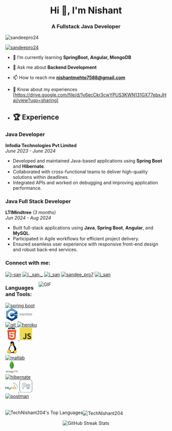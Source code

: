 
<h1 align="center">Hi 👋, I'm Nishant</h1>
<h3 align="center">A Fullstack Java Developer</h3>

<p align="left"> <img src="https://komarev.com/ghpvc/?username=sandeepro24&label=Profile%20views&color=0e75b6&style=flat" alt="sandeepro24" /> </p>

<p align="left"> <a href="https://github.com/ryo-ma/github-profile-trophy"><img src="https://github-profile-trophy.vercel.app/?username=sandeepro24" alt="sandeepro24" /></a> </p>

- 🌱 I’m currently learning **SpringBoot, Angular, MongoDB**

- 💬 Ask me about **Backend Development**

- 📫 How to reach me **nishantmehto7588@gmail.com**

- 📄 Know about my experiences [https://drive.google.com/file/d/1y6ecCkr3cwYPUS3KWN131GX77ebxJHai/view?usp=sharing]
  
- ## 🏆 **Experience**

### Java Developer  
**Infodia Technologies Pvt Limited**  
*June 2023 - June 2024*  
- Developed and maintained Java-based applications using **Spring Boot** and **Hibernate**.  
- Collaborated with cross-functional teams to deliver high-quality solutions within deadlines.  
- Integrated APIs and worked on debugging and improving application performance.

### Java Full Stack Developer  
**LTIMindtree** *(3 months)*  
*Jun 2024 - Aug 2024*  
- Built full-stack applications using **Java**, **Spring Boot**, **Angular**, and **MySQL**.  
- Participated in Agile workflows for efficient project delivery.  
- Ensured seamless user experience with responsive front-end design and robust back-end services.

<h3 align="left">Connect with me:</h3>
<p align="left">
<a href="https://www.linkedin.com/in/softdevnishant/" target="blank"><img align="center" src="https://raw.githubusercontent.com/rahuldkjain/github-profile-readme-generator/master/src/images/icons/Social/linked-in-alt.svg" alt="j-san" height="30" width="40" /></a>
<a href="https://instagram.com/_mahto_nishant" target="blank"><img align="center" src="https://raw.githubusercontent.com/rahuldkjain/github-profile-readme-generator/master/src/images/icons/Social/instagram.svg" alt="j._san._" height="30" width="40" /></a>
<a href="https://www.codechef.com/users/j_san" target="blank"><img align="center" src="https://cdn.jsdelivr.net/npm/simple-icons@3.1.0/icons/codechef.svg" alt="j_san" height="30" width="40" /></a>
<a href="https://www.hackerrank.com/Nishant_pro" target="blank"><img align="center" src="https://raw.githubusercontent.com/rahuldkjain/github-profile-readme-generator/master/src/images/icons/Social/hackerrank.svg" alt="sandee_pro7" height="30" width="40" /></a>
<a href="https://www.leetcode.com/DevNishant" target="blank"><img align="center" src="https://raw.githubusercontent.com/rahuldkjain/github-profile-readme-generator/master/src/images/icons/Social/leet-code.svg" alt="j_san" height="30" width="40" /></a>
</p>
<img align="right" alt="GIF" src="https://user-images.githubusercontent.com/74038190/229223263-cf2e4b07-2615-4f87-9c38-e37600f8381a.gif" width="400" height="400" />
</a>
<h3 align="left">Languages and Tools:</h3>
<p align="left"><a href="https://spring.io/projects/spring-boot" target="_blank" rel="noreferrer">
  <img src="https://www.vectorlogo.zone/logos/springio/springio-icon.svg" alt="spring boot" width="40" height="40"/>
</a>
 <a href="https://www.w3schools.com/cpp/" target="_blank" rel="noreferrer"> <img src="https://raw.githubusercontent.com/devicons/devicon/master/icons/cplusplus/cplusplus-original.svg" alt="cplusplus" width="40" height="40"/> </a>
  <a href="https://expressjs.com" target="_blank" rel="noreferrer"> <img src="https://raw.githubusercontent.com/devicons/devicon/master/icons/express/express-original-wordmark.svg" alt="express" width="40" height="40"/> </a> <a href="https://git-scm.com/" target="_blank" rel="noreferrer"> <img src="https://www.vectorlogo.zone/logos/git-scm/git-scm-icon.svg" alt="git" width="40" height="40"/> </a> <a href="https://heroku.com" target="_blank" rel="noreferrer"> <img src="https://www.vectorlogo.zone/logos/heroku/heroku-icon.svg" alt="heroku" width="40" height="40"/> </a> <a href="https://www.w3.org/html/" target="_blank" rel="noreferrer"> <img src="https://raw.githubusercontent.com/devicons/devicon/master/icons/html5/html5-original-wordmark.svg" alt="html5" width="40" height="40"/> </a> <a href="https://developer.mozilla.org/en-US/docs/Web/JavaScript" target="_blank" rel="noreferrer"> <img src="https://raw.githubusercontent.com/devicons/devicon/master/icons/javascript/javascript-original.svg" alt="javascript" width="40" height="40"/> </a> <a href="https://www.linux.org/" target="_blank" rel="noreferrer"> <img src="https://raw.githubusercontent.com/devicons/devicon/master/icons/linux/linux-original.svg" alt="linux" width="40" height="40"/> </a> <a href="https://www.mathworks.com/" target="_blank" rel="noreferrer"> <img src="https://upload.wikimedia.org/wikipedia/commons/2/21/Matlab_Logo.png" alt="matlab" width="40" height="40"/> </a> <a href="https://www.mongodb.com/" target="_blank" rel="noreferrer"> <img src="https://raw.githubusercontent.com/devicons/devicon/master/icons/mongodb/mongodb-original-wordmark.svg" alt="mongodb" width="40" height="40"/> </a> <a href="https://hibernate.org/" target="_blank" rel="noreferrer">
  <img src="https://www.vectorlogo.zone/logos/hibernate/hibernate-icon.svg" alt="hibernate" width="40" height="40"/>
</a> <a href="https://www.mysql.com/" target="_blank" rel="noreferrer">
  <img src="https://raw.githubusercontent.com/devicons/devicon/master/icons/mysql/mysql-original-wordmark.svg" alt="sql" width="40" height="40"/>
</a> <a href="https://www.photoshop.com/en" target="_blank" rel="noreferrer"> <img src="https://raw.githubusercontent.com/devicons/devicon/master/icons/photoshop/photoshop-line.svg" alt="photoshop" width="40" height="40"/> </a> <a href="https://postman.com" target="_blank" rel="noreferrer"> <img src="https://www.vectorlogo.zone/logos/getpostman/getpostman-icon.svg" alt="postman" width="40" height="40"/> </a> </p>

<p>
  <img align="left" src="https://github-readme-stats.vercel.app/api/top-langs?username=TechNishant204&show_icons=true&locale=en&layout=compact&theme=radical" alt="TechNishant204's Top Languages" />
</p>

<p>&nbsp;<img align="center" src="https://github-readme-stats.vercel.app/api?username=TechNishant204&show_icons=true&locale=en" alt="TechNishant204" /></p>

<p align="center"> <img src="https://github-readme-streak-stats.herokuapp.com/?user=TechNishant204" alt="GitHub Streak Stats" />
